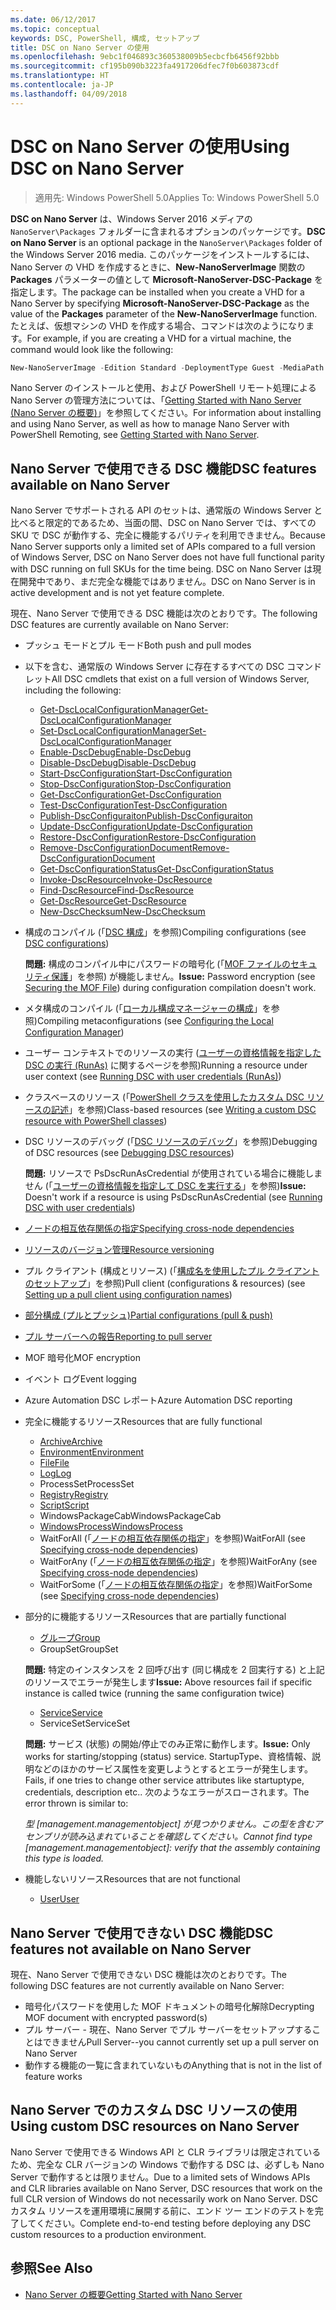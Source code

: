 ```yaml
---
ms.date: 06/12/2017
ms.topic: conceptual
keywords: DSC, PowerShell, 構成, セットアップ
title: DSC on Nano Server の使用
ms.openlocfilehash: 9ebc1f046893c360538009b5ecbcfb6456f92bbb
ms.sourcegitcommit: cf195b090b3223fa4917206dfec7f0b603873cdf
ms.translationtype: HT
ms.contentlocale: ja-JP
ms.lasthandoff: 04/09/2018
---
```

# <a name="using-dsc-on-nano-server"></a><span data-ttu-id="784b2-103">DSC on Nano Server の使用</span><span class="sxs-lookup"><span data-stu-id="784b2-103">Using DSC on Nano Server</span></span>

> <span data-ttu-id="784b2-104">適用先: Windows PowerShell 5.0</span><span class="sxs-lookup"><span data-stu-id="784b2-104">Applies To: Windows PowerShell 5.0</span></span>

<span data-ttu-id="784b2-105">**DSC on Nano Server** は、Windows Server 2016 メディアの `NanoServer\Packages` フォルダーに含まれるオプションのパッケージです。</span><span class="sxs-lookup"><span data-stu-id="784b2-105">**DSC on Nano Server** is an optional package in the `NanoServer\Packages` folder of the Windows Server 2016 media.</span></span> <span data-ttu-id="784b2-106">このパッケージをインストールするには、Nano Server の VHD を作成するときに、**New-NanoServerImage** 関数の **Packages** パラメーターの値として **Microsoft-NanoServer-DSC-Package** を指定します。</span><span class="sxs-lookup"><span data-stu-id="784b2-106">The package can be installed when you create a VHD for a Nano Server by specifying **Microsoft-NanoServer-DSC-Package** as the value of the **Packages** parameter of the **New-NanoServerImage** function.</span></span> <span data-ttu-id="784b2-107">たとえば、仮想マシンの VHD を作成する場合、コマンドは次のようになります。</span><span class="sxs-lookup"><span data-stu-id="784b2-107">For example, if you are creating a VHD for a virtual machine, the command would look like the following:</span></span>

```powershell
New-NanoServerImage -Edition Standard -DeploymentType Guest -MediaPath f:\ -BasePath .\Base -TargetPath .\Nano1\Nano.vhd -ComputerName Nano1 -Packages Microsoft-NanoServer-DSC-Package
```

<span data-ttu-id="784b2-108">Nano Server のインストールと使用、および PowerShell リモート処理による Nano Server の管理方法については、「[Getting Started with Nano Server (Nano Server の概要)](https://technet.microsoft.com/library/mt126167.aspx)」を参照してください。</span><span class="sxs-lookup"><span data-stu-id="784b2-108">For information about installing and using Nano Server, as well as how to manage Nano Server with PowerShell Remoting, see [Getting Started with Nano Server](https://technet.microsoft.com/library/mt126167.aspx).</span></span>


## <a name="dsc-features-available-on-nano-server"></a><span data-ttu-id="784b2-109">Nano Server で使用できる DSC 機能</span><span class="sxs-lookup"><span data-stu-id="784b2-109">DSC features available on Nano Server</span></span>

 <span data-ttu-id="784b2-110">Nano Server でサポートされる API のセットは、通常版の Windows Server と比べると限定的であるため、当面の間、DSC on Nano Server では、すべての SKU で DSC が動作する、完全に機能するパリティを利用できません。</span><span class="sxs-lookup"><span data-stu-id="784b2-110">Because Nano Server supports only a limited set of APIs compared to a full version of Windows Server, DSC on Nano Server does not have full functional parity with DSC running on full SKUs for the time being.</span></span> <span data-ttu-id="784b2-111">DSC on Nano Server は現在開発中であり、まだ完全な機能ではありません。</span><span class="sxs-lookup"><span data-stu-id="784b2-111">DSC on Nano Server is in active development and is not yet feature complete.</span></span>

 <span data-ttu-id="784b2-112">現在、Nano Server で使用できる DSC 機能は次のとおりです。</span><span class="sxs-lookup"><span data-stu-id="784b2-112">The following DSC features are currently available on Nano Server:</span></span>


* <span data-ttu-id="784b2-113">プッシュ モードとプル モード</span><span class="sxs-lookup"><span data-stu-id="784b2-113">Both push and pull modes</span></span>

* <span data-ttu-id="784b2-114">以下を含む、通常版の Windows Server に存在するすべての DSC コマンドレット</span><span class="sxs-lookup"><span data-stu-id="784b2-114">All DSC cmdlets that exist on a full version of Windows Server, including the following:</span></span>
  * [<span data-ttu-id="784b2-115">Get-DscLocalConfigurationManager</span><span class="sxs-lookup"><span data-stu-id="784b2-115">Get-DscLocalConfigurationManager</span></span>](https://technet.microsoft.com/library/dn407378.aspx)
  * [<span data-ttu-id="784b2-116">Set-DscLocalConfigurationManager</span><span class="sxs-lookup"><span data-stu-id="784b2-116">Set-DscLocalConfigurationManager</span></span>](https://technet.microsoft.com/library/dn521621.aspx)
  * [<span data-ttu-id="784b2-117">Enable-DscDebug</span><span class="sxs-lookup"><span data-stu-id="784b2-117">Enable-DscDebug</span></span>](https://technet.microsoft.com/en-us/library/mt517870.aspx)
  * [<span data-ttu-id="784b2-118">Disable-DscDebug</span><span class="sxs-lookup"><span data-stu-id="784b2-118">Disable-DscDebug</span></span>](https://technet.microsoft.com/en-us/library/mt517872.aspx)
  * [<span data-ttu-id="784b2-119">Start-DscConfiguration</span><span class="sxs-lookup"><span data-stu-id="784b2-119">Start-DscConfiguration</span></span>](https://technet.microsoft.com/en-us/library/dn521623.aspx)
  * [<span data-ttu-id="784b2-120">Stop-DscConfiguration</span><span class="sxs-lookup"><span data-stu-id="784b2-120">Stop-DscConfiguration</span></span>](https://technet.microsoft.com/en-us/library/mt143542.aspx)
  * [<span data-ttu-id="784b2-121">Get-DscConfiguration</span><span class="sxs-lookup"><span data-stu-id="784b2-121">Get-DscConfiguration</span></span>](https://technet.microsoft.com/en-us/library/dn407379.aspx)
  * [<span data-ttu-id="784b2-122">Test-DscConfiguration</span><span class="sxs-lookup"><span data-stu-id="784b2-122">Test-DscConfiguration</span></span>](https://technet.microsoft.com/en-us/library/dn407382.aspx)
  * [<span data-ttu-id="784b2-123">Publish-DscConfiguraiton</span><span class="sxs-lookup"><span data-stu-id="784b2-123">Publish-DscConfiguraiton</span></span>](https://technet.microsoft.com/en-us/library/mt517875.aspx)
  * [<span data-ttu-id="784b2-124">Update-DscConfiguration</span><span class="sxs-lookup"><span data-stu-id="784b2-124">Update-DscConfiguration</span></span>](https://technet.microsoft.com/en-us/library/mt143541.aspx)
  * [<span data-ttu-id="784b2-125">Restore-DscConfiguration</span><span class="sxs-lookup"><span data-stu-id="784b2-125">Restore-DscConfiguration</span></span>](https://technet.microsoft.com/en-us/library/dn407383.aspx)
  * [<span data-ttu-id="784b2-126">Remove-DscConfigurationDocument</span><span class="sxs-lookup"><span data-stu-id="784b2-126">Remove-DscConfigurationDocument</span></span>](https://technet.microsoft.com/en-us/library/mt143544.aspx)
  * [<span data-ttu-id="784b2-127">Get-DscConfigurationStatus</span><span class="sxs-lookup"><span data-stu-id="784b2-127">Get-DscConfigurationStatus</span></span>](https://technet.microsoft.com/en-us/library/mt517868.aspx)
  * [<span data-ttu-id="784b2-128">Invoke-DscResource</span><span class="sxs-lookup"><span data-stu-id="784b2-128">Invoke-DscResource</span></span>](https://technet.microsoft.com/en-us/library/mt517869.aspx)
  * [<span data-ttu-id="784b2-129">Find-DscResource</span><span class="sxs-lookup"><span data-stu-id="784b2-129">Find-DscResource</span></span>](https://technet.microsoft.com/en-us/library/mt517874.aspx)
  * [<span data-ttu-id="784b2-130">Get-DscResource</span><span class="sxs-lookup"><span data-stu-id="784b2-130">Get-DscResource</span></span>](https://technet.microsoft.com/en-us/library/dn521625.aspx)
  * [<span data-ttu-id="784b2-131">New-DscChecksum</span><span class="sxs-lookup"><span data-stu-id="784b2-131">New-DscChecksum</span></span>](https://technet.microsoft.com/en-us/library/dn521622.aspx)

* <span data-ttu-id="784b2-132">構成のコンパイル (「[DSC 構成](configurations.md)」を参照)</span><span class="sxs-lookup"><span data-stu-id="784b2-132">Compiling configurations (see [DSC configurations](configurations.md))</span></span>

  <span data-ttu-id="784b2-133">**問題:** 構成のコンパイル中にパスワードの暗号化 (「[MOF ファイルのセキュリティ保護](securemof.md)」を参照) が機能しません。</span><span class="sxs-lookup"><span data-stu-id="784b2-133">**Issue:** Password encryption (see [Securing the MOF File](securemof.md)) during configuration compilation doesn't work.</span></span>

* <span data-ttu-id="784b2-134">メタ構成のコンパイル (「[ローカル構成マネージャーの構成](metaConfig.md)」を参照)</span><span class="sxs-lookup"><span data-stu-id="784b2-134">Compiling metaconfigurations (see [Configuring the Local Configuration Manager](metaConfig.md))</span></span>

* <span data-ttu-id="784b2-135">ユーザー コンテキストでのリソースの実行 ([ユーザーの資格情報を指定した DSC の実行 (RunAs)](runAsUser.md) に関するページを参照)</span><span class="sxs-lookup"><span data-stu-id="784b2-135">Running a resource under user context (see [Running DSC with user credentials (RunAs)](runAsUser.md))</span></span>

* <span data-ttu-id="784b2-136">クラスベースのリソース (「[PowerShell クラスを使用したカスタム DSC リソースの記述](authoringResourceClass.md)」を参照)</span><span class="sxs-lookup"><span data-stu-id="784b2-136">Class-based resources (see [Writing a custom DSC resource with PowerShell classes](authoringResourceClass.md))</span></span>

* <span data-ttu-id="784b2-137">DSC リソースのデバッグ (「[DSC リソースのデバッグ](debugresource.md)」を参照)</span><span class="sxs-lookup"><span data-stu-id="784b2-137">Debugging of DSC resources (see [Debugging DSC resources](debugresource.md))</span></span>

  <span data-ttu-id="784b2-138">**問題:** リソースで PsDscRunAsCredential が使用されている場合に機能しません (「[ユーザーの資格情報を指定して DSC を実行する](runAsUser.md)」を参照)</span><span class="sxs-lookup"><span data-stu-id="784b2-138">**Issue:** Doesn't work if a resource is using PsDscRunAsCredential (see [Running DSC with user credentials](runAsUser.md))</span></span>

* [<span data-ttu-id="784b2-139">ノードの相互依存関係の指定</span><span class="sxs-lookup"><span data-stu-id="784b2-139">Specifying cross-node dependencies</span></span>](crossNodeDependencies.md)

* [<span data-ttu-id="784b2-140">リソースのバージョン管理</span><span class="sxs-lookup"><span data-stu-id="784b2-140">Resource versioning</span></span>](sxsResource.md)

* <span data-ttu-id="784b2-141">プル クライアント (構成とリソース) (「[構成名を使用したプル クライアントのセットアップ](pullClientConfigNames.md)」を参照)</span><span class="sxs-lookup"><span data-stu-id="784b2-141">Pull client (configurations & resources) (see [Setting up a pull client using configuration names](pullClientConfigNames.md))</span></span>

* [<span data-ttu-id="784b2-142">部分構成 (プルとプッシュ)</span><span class="sxs-lookup"><span data-stu-id="784b2-142">Partial configurations (pull & push)</span></span>](partialConfigs.md)

* [<span data-ttu-id="784b2-143">プル サーバーへの報告</span><span class="sxs-lookup"><span data-stu-id="784b2-143">Reporting to pull server</span></span>](reportServer.md)

* <span data-ttu-id="784b2-144">MOF 暗号化</span><span class="sxs-lookup"><span data-stu-id="784b2-144">MOF encryption</span></span>

* <span data-ttu-id="784b2-145">イベント ログ</span><span class="sxs-lookup"><span data-stu-id="784b2-145">Event logging</span></span>

* <span data-ttu-id="784b2-146">Azure Automation DSC レポート</span><span class="sxs-lookup"><span data-stu-id="784b2-146">Azure Automation DSC reporting</span></span>

* <span data-ttu-id="784b2-147">完全に機能するリソース</span><span class="sxs-lookup"><span data-stu-id="784b2-147">Resources that are fully functional</span></span>
  * [<span data-ttu-id="784b2-148">Archive</span><span class="sxs-lookup"><span data-stu-id="784b2-148">Archive</span></span>](archiveResource.md)
  * [<span data-ttu-id="784b2-149">Environment</span><span class="sxs-lookup"><span data-stu-id="784b2-149">Environment</span></span>](environmentResource.md)
  * [<span data-ttu-id="784b2-150">File</span><span class="sxs-lookup"><span data-stu-id="784b2-150">File</span></span>](fileResource.md)
  * [<span data-ttu-id="784b2-151">Log</span><span class="sxs-lookup"><span data-stu-id="784b2-151">Log</span></span>](logResource.md)
  * <span data-ttu-id="784b2-152">ProcessSet</span><span class="sxs-lookup"><span data-stu-id="784b2-152">ProcessSet</span></span>
  * [<span data-ttu-id="784b2-153">Registry</span><span class="sxs-lookup"><span data-stu-id="784b2-153">Registry</span></span>](registryResource.md)
  * [<span data-ttu-id="784b2-154">Script</span><span class="sxs-lookup"><span data-stu-id="784b2-154">Script</span></span>](scriptResource.md)
  * <span data-ttu-id="784b2-155">WindowsPackageCab</span><span class="sxs-lookup"><span data-stu-id="784b2-155">WindowsPackageCab</span></span>
  * [<span data-ttu-id="784b2-156">WindowsProcess</span><span class="sxs-lookup"><span data-stu-id="784b2-156">WindowsProcess</span></span>](windowsProcessResource.md)
  * <span data-ttu-id="784b2-157">WaitForAll (「[ノードの相互依存関係の指定](crossNodeDependencies.md)」を参照)</span><span class="sxs-lookup"><span data-stu-id="784b2-157">WaitForAll (see [Specifying cross-node dependencies](crossNodeDependencies.md))</span></span>
  * <span data-ttu-id="784b2-158">WaitForAny (「[ノードの相互依存関係の指定](crossNodeDependencies.md)」を参照)</span><span class="sxs-lookup"><span data-stu-id="784b2-158">WaitForAny (see [Specifying cross-node dependencies](crossNodeDependencies.md))</span></span>
  * <span data-ttu-id="784b2-159">WaitForSome (「[ノードの相互依存関係の指定](crossNodeDependencies.md)」を参照)</span><span class="sxs-lookup"><span data-stu-id="784b2-159">WaitForSome (see [Specifying cross-node dependencies](crossNodeDependencies.md))</span></span>

* <span data-ttu-id="784b2-160">部分的に機能するリソース</span><span class="sxs-lookup"><span data-stu-id="784b2-160">Resources that are partially functional</span></span>
  * [<span data-ttu-id="784b2-161">グループ</span><span class="sxs-lookup"><span data-stu-id="784b2-161">Group</span></span>](groupResource.md)
  * <span data-ttu-id="784b2-162">GroupSet</span><span class="sxs-lookup"><span data-stu-id="784b2-162">GroupSet</span></span>

  <span data-ttu-id="784b2-163">**問題:** 特定のインスタンスを 2 回呼び出す (同じ構成を 2 回実行する) と上記のリソースでエラーが発生します</span><span class="sxs-lookup"><span data-stu-id="784b2-163">**Issue:** Above resources fail if specific instance is called twice (running the same configuration twice)</span></span>

  * [<span data-ttu-id="784b2-164">Service</span><span class="sxs-lookup"><span data-stu-id="784b2-164">Service</span></span>](serviceResource.md)
  * <span data-ttu-id="784b2-165">ServiceSet</span><span class="sxs-lookup"><span data-stu-id="784b2-165">ServiceSet</span></span>

  <span data-ttu-id="784b2-166">**問題:** サービス (状態) の開始/停止でのみ正常に動作します。</span><span class="sxs-lookup"><span data-stu-id="784b2-166">**Issue:** Only works for starting/stopping (status) service.</span></span> <span data-ttu-id="784b2-167">StartupType、資格情報、説明などのほかのサービス属性を変更しようとするとエラーが発生します。</span><span class="sxs-lookup"><span data-stu-id="784b2-167">Fails, if one tries to change other service attributes like startuptype, credentials, description etc..</span></span> <span data-ttu-id="784b2-168">次のようなエラーがスローされます。</span><span class="sxs-lookup"><span data-stu-id="784b2-168">The error thrown is similar to:</span></span>

  <span data-ttu-id="784b2-169">*型 [management.managementobject] が見つかりません。この型を含むアセンブリが読み込まれていることを確認してください。*</span><span class="sxs-lookup"><span data-stu-id="784b2-169">*Cannot find type [management.managementobject]: verify that the assembly containing this type is loaded.*</span></span>

* <span data-ttu-id="784b2-170">機能しないリソース</span><span class="sxs-lookup"><span data-stu-id="784b2-170">Resources that are not functional</span></span>
  * [<span data-ttu-id="784b2-171">User</span><span class="sxs-lookup"><span data-stu-id="784b2-171">User</span></span>](userResource.md)


## <a name="dsc-features-not-available-on-nano-server"></a><span data-ttu-id="784b2-172">Nano Server で使用できない DSC 機能</span><span class="sxs-lookup"><span data-stu-id="784b2-172">DSC features not available on Nano Server</span></span>

<span data-ttu-id="784b2-173">現在、Nano Server で使用できない DSC 機能は次のとおりです。</span><span class="sxs-lookup"><span data-stu-id="784b2-173">The following DSC features are not currently available on Nano Server:</span></span>

* <span data-ttu-id="784b2-174">暗号化パスワードを使用した MOF ドキュメントの暗号化解除</span><span class="sxs-lookup"><span data-stu-id="784b2-174">Decrypting MOF document with encrypted password(s)</span></span>
* <span data-ttu-id="784b2-175">プル サーバー - 現在、Nano Server でプル サーバーをセットアップすることはできません</span><span class="sxs-lookup"><span data-stu-id="784b2-175">Pull Server--you cannot currently set up a pull server on Nano Server</span></span>
* <span data-ttu-id="784b2-176">動作する機能の一覧に含まれていないもの</span><span class="sxs-lookup"><span data-stu-id="784b2-176">Anything that is not in the list of feature works</span></span>

## <a name="using-custom-dsc-resources-on-nano-server"></a><span data-ttu-id="784b2-177">Nano Server でのカスタム DSC リソースの使用</span><span class="sxs-lookup"><span data-stu-id="784b2-177">Using custom DSC resources on Nano Server</span></span>

<span data-ttu-id="784b2-178">Nano Server で使用できる Windows API と CLR ライブラリは限定されているため、完全な CLR バージョンの Windows で動作する DSC は、必ずしも Nano Server で動作するとは限りません。</span><span class="sxs-lookup"><span data-stu-id="784b2-178">Due to a limited sets of Windows APIs and CLR libraries available on Nano Server, DSC resources that work on the full CLR version of Windows do not necessarily work on Nano Server.</span></span>
<span data-ttu-id="784b2-179">DSC カスタム リソースを運用環境に展開する前に、エンド ツー エンドのテストを完了してください。</span><span class="sxs-lookup"><span data-stu-id="784b2-179">Complete end-to-end testing before deploying any DSC custom resources to a production environment.</span></span>

## <a name="see-also"></a><span data-ttu-id="784b2-180">参照</span><span class="sxs-lookup"><span data-stu-id="784b2-180">See Also</span></span>
- [<span data-ttu-id="784b2-181">Nano Server の概要</span><span class="sxs-lookup"><span data-stu-id="784b2-181">Getting Started with Nano Server</span></span>](https://technet.microsoft.com/library/mt126167.aspx)